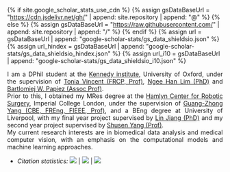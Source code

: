 {% if site.google_scholar_stats_use_cdn %}
{% assign gsDataBaseUrl = "https://cdn.jsdelivr.net/gh/" | append: site.repository | append: "@" %}
{% else %}
{% assign gsDataBaseUrl = "https://raw.githubusercontent.com/" | append: site.repository | append: "/" %}
{% endif %}
{% assign url = gsDataBaseUrl | append: "google-scholar-stats/gs_data_shieldsio.json" %}
{% assign url_hindex = gsDataBaseUrl | append: "google-scholar-stats/gs_data_shieldsio_hindex.json" %}
{% assign url_i10 = gsDataBaseUrl | append: "google-scholar-stats/gs_data_shieldsio_i10.json" %}

<p style="text-align:justify">
<i class="fas fa-quote-left fa-2x fa-pull-left fa-border" aria-hidden="true"></i>
I am a DPhil student at the <a href='https://www.kennedy.ox.ac.uk'>Kennedy institute</a>, University of Oxford, under the supervision of <a href='https://www.kennedy.ox.ac.uk/team/tonia-vincent'>Tonia Vincent (FRCP, Prof)</a>, <a href='https://scholar.google.co.uk/citations?user=jMFx-usAAAAJ'>Ngee Han Lim (PhD)</a> and <a href='https://www.bdi.ox.ac.uk/Team/bartek-papiez'>Bartlomiej W. Papiez (Assoc Prof)</a>. 
<br>
Prior to this, I obtained my MRes degree at the <a href='https://www.imperial.ac.uk/hamlyn-centre'>Hamlyn Center for Robotic Surgery</a>, Imperial College London, under the supervision of <a href='https://imr.sjtu.edu.cn/en/ab_lead/210.html'>Guang-Zhong Yang (CBE, FREng, FIEEE, Prof)</a>, 
and a BEng degree at University of Liverpool, with my final year project supervised by <a href='https://www.liverpool.ac.uk/electrical-engineering-and-electronics/staff/lin-jiang/'>Lin Jiang (PhD)</a> and my second year project supervised by <a href='https://sites.google.com/site/drssyang'>Shusen Yang (Prof)</a>.
<br>
My current research interests are in biomedical data analysis and medical computer vision, with an emphasis on the computational models and machine learning approaches. 
<i class="fas fa-quote-right fa-2x fa-pull-right fa-border" aria-hidden="true"></i>
</p>

- <i>Citation statistics:</i>
<a href='https://scholar.google.com/citations?user=2bNsYR0AAAAJ'><img src="https://img.shields.io/endpoint?url={{ url | url_encode }}&logo=Google%20Scholar&labelColor=f6f6f6&color=9cf&style=flat&label=citations"></a>
\|
<a href='https://scholar.google.com/citations?user=2bNsYR0AAAAJ'><img src="https://img.shields.io/endpoint?url={{ url_hindex | url_encode }}&logo=Google%20Scholar&labelColor=f6f6f6&color=9cf&style=flat&label=h-index"></a>
\|
<a href='https://scholar.google.com/citations?user=2bNsYR0AAAAJ'><img src="https://img.shields.io/endpoint?url={{ url_i10 | url_encode }}&logo=Google%20Scholar&labelColor=f6f6f6&color=9cf&style=flat&label=i10-index"></a>
